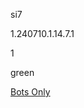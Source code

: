 si7

1.240710.1.14.7.1

1

green

[Bots Only](https://www.lakeshorelearning.com/assets/html/do_not_visit.html)
